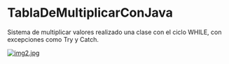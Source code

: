 # TablaDeMultiplicarConJava

 Sistema de multiplicar valores realizado una clase con el ciclo WHILE, con excepciones como Try y Catch.

[![img2.jpg](https://i.postimg.cc/DwvTLRmT/img2.jpg)](https://postimg.cc/ykbtzQFQ)
 
